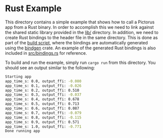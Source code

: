 # Rust Example

This directory contains a simple example that shows how to call a Pictorus app from a Rust binary. In order to accomplish this we need to link against the shared static library provided in the [lib/](../lib/) directory. In addition, we need to create Rust bindings to the header file in the same directory. This is done as part of the [build script](build.rs), where the bindings are automatically generated using the [bindgen](https://crates.io/crates/bindgen) crate. An example of the generated Rust bindings is also included in [src/bindings.rs](src/bindings.rs) for reference.

To build and run the example, simply run `cargo run` from this directory. You should see an output similar to the following:

```bash
Starting app
app_time_s: 0.0, output_ffi: -0.000
app_time_s: 0.1, output_ffi: -0.026
app_time_s: 0.2, output_ffi: 0.510
app_time_s: 0.3, output_ffi: -0.037
app_time_s: 0.4, output_ffi: 0.678
app_time_s: 0.5, output_ffi: 0.713
app_time_s: 0.6, output_ffi: 0.087
app_time_s: 0.7, output_ffi: -0.079
app_time_s: 0.8, output_ffi: -0.115
app_time_s: 0.9, output_ffi: 0.571
app_time_s: 1.0, output_ffi: -0.771
Done running app
```
